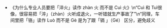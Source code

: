 - 《为什么专业人员要把「淬火」读作 zhàn 火 而不是 Cuì 火》\n“Cuì 和 Tuì很像，很容易把「淬」（zhàn）火听成退火，一听错就生产事故了”\n“同理，车间里把「铬」读作 Luò 而不是 Gè 是为了跟「镉 」（Gé） 区分，避免歧义
